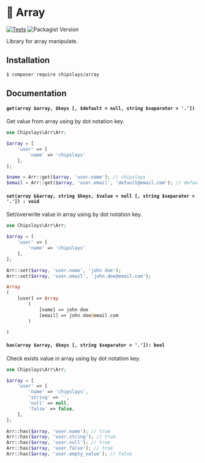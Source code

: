 # 🧰 Array

[![Tests](https://github.com/chipslays/array/actions/workflows/tests.yml/badge.svg)](https://github.com/chipslays/array/actions/workflows/tests.yml)
![Packagist Version](https://img.shields.io/packagist/v/chipslays/array)

Library for array  manipulate.

## Installation

```bash 
$ composer require chipslays/array
```

## Documentation

#### `get(array $array, $keys [, $default = null, string $separator = '.'])`

Get value from array using by dot notation key.

```php 
use Chipslays\Arr\Arr;

$array = [
    'user' => [
        'name' => 'chipslays'
    ],
];

$name = Arr::get($array, 'user.name'); // chipslays
$email = Arr::get($array, 'user.email', 'default@email.com'); // default@email.com 
```

#### `set(array &$array, string $keys, $value = null [, string $separator = '.']) : void`

Set/overwrite value in array using by dot notation key.

```php 
use Chipslays\Arr\Arr;

$array = [
    'user' => [
        'name' => 'chipslays'
    ],
];

Arr::set($array, 'user.name', 'john doe'); 
Arr::set($array, 'user.email', 'john.doe@email.com'); 

Array
(
    [user] => Array
        (
            [name] => john doe
            [email] => john.doe@email.com
        )

)
```

#### `has(array $array, $keys [, string $separator = '.']): bool`

Check exists value in array using by dot notation key.

```php
use Chipslays\Arr\Arr;

$array = [
    'user' => [
        'name' => 'chipslays',
        'string' => '',
        'null' => null,
        'false' => false,
    ],
];

Arr::has($array, 'user.name'); // true
Arr::has($array, 'user.string'); // true
Arr::has($array, 'user.null'); // true
Arr::has($array, 'user.false'); // true
Arr::has($array, 'user.empty_value'); // false
```
